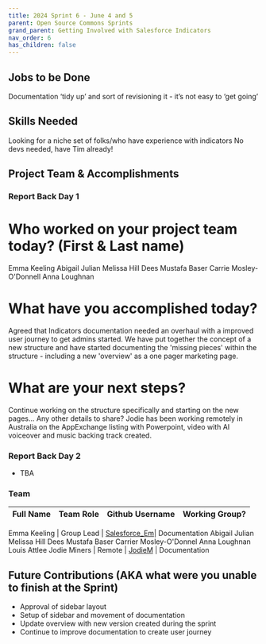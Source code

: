 ```yaml
---
title: 2024 Sprint 6 - June 4 and 5
parent: Open Source Commons Sprints
grand_parent: Getting Involved with Salesforce Indicators
nav_order: 6
has_children: false
---
```


## Jobs to be Done

Documentation ‘tidy up’ and sort of revisioning it - it’s not easy to ‘get going’

## Skills Needed

Looking for a niche set of folks/who have experience with indicators
No devs needed, have Tim already!


## Project Team & Accomplishments
### Report Back Day 1

# Who worked on your project team today? (First & Last name)
Emma Keeling
Abigail Julian
Melissa Hill Dees
Mustafa Baser
Carrie Mosley-O'Donnell
Anna Loughnan

# What have you accomplished today?
Agreed that Indicators documentation needed an overhaul with a improved user journey to get admins started. We have put together the concept of a new structure and have started documenting the 'missing pieces' within the structure - including a new 'overview' as a one pager marketing page.

# What are your next steps?
Continue working on the structure specifically and starting on the new pages...
Any other details to share?
Jodie has been working remotely in Australia on the AppExchange listing with Powerpoint, video with AI voiceover and music backing track created.

### Report Back Day 2

* TBA 

### Team

Full Name            | Team Role     | Github Username                                    | Working Group? 
------------         | ------------- | -------------                                      |-------------   

Emma Keeling | Group Lead | [Salesforce_Em](https://github.com/Salesforce-Em)| Documentation
Abigail Julian
Melissa Hill Dees
Mustafa Baser
Carrier Mosley-O'Donnel
Anna Loughnan
Louis Attlee
Jodie Miners | Remote | [JodieM](https://github.com/JodieM) | Documentation


## Future Contributions (AKA what were you unable to finish at the Sprint)

* Approval of sidebar layout
* Setup of sidebar and movement of documentation
* Update overview with new version created during the sprint
* Continue to improve documentation to create user journey

